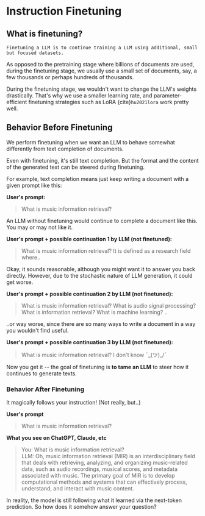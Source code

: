 # Instruction Finetuning

## What is finetuning?


```{admonition} Finetuning a LLM
Finetuning a LLM is to continue training a LLM using additional, small but focused datasets. 
```
As opposed to the pretraining stage where billions of documents are used, during the finetuning stage, we usually use a small set of documents, say, a few thousands or perhaps hundreds of thousands.

During the finetuning stage, we wouldn't want to change the LLM's weights drastically. That's why we use a smaller learning rate, and parameter-efficient finetuning strategies such as LoRA {cite}`hu2021lora` work pretty well.

## Behavior Before Finetuning

We perform finetuning when we want an LLM to behave somewhat differently from text completion of documents.

Even with finetuning, it's still text completion. But the format and the content of the generated text can be steered during finetuning.

For example, text completion means just keep writing a document with a given prompt like this:

**User's prompt:**
> What is music information retrieval?

An LLM without finetuning would continue to complete a document like this. You may or may not like it.

**User's prompt + possible continuation 1 by LLM (not finetuned):**
> What is music information retrieval? It is defined as a research field where..

Okay, it sounds reasonable, although you might want it to answer you back directly.
However, due to the stochastic nature of LLM generation, it could get worse.

**User's prompt + possible continuation 2 by LLM (not finetuned):**
> What is music information retrieval? What is audio signal processing? What is information retrieval? What is machine learning? ..

..or way worse, since there are so many ways to write a document in a way you wouldn't find useful.

**User's prompt + possible continuation 3 by LLM (not finetuned):**
> What is music information retrieval? I don't know ¯\_(ツ)_/¯

Now you get it -- the goal of finetuning is **to tame an LLM** to steer how it continues to generate texts.

### Behavior After Finetuning

It magically follows your instruction! (Not really, but..)

**User's prompt**
> What is music information retrieval?

**What you see on ChatGPT, Claude, etc**
> You: What is music information retrieval?<br>
> LLM: Oh, music information retrieval (MIR) is an interdisciplinary field that deals with retrieving, analyzing, and organizing music-related data, such as audio recordings, musical scores, and metadata associated with music. The primary goal of MIR is to develop computational methods and systems that can effectively process, understand, and interact with music content.<br>

In reality, the model is still following what it learned via the next-token prediction.
So how does it somehow answer your question?